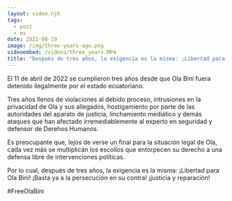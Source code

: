 ```yaml
---
layout: video.njk
tags:
  - post
  - es
date: 2022-08-19
image: /img/three-years-ago.png
videoembed: /videos/three_years.MP4
title: "Después de tres años, la exigencia es la misma: ¡Libertad para Ola Bini!"
---
```

El 11 de abril de 2022 se cumplieron tres años desde que Ola Bini fuera detenido ilegalmente por el estado ecuatoriano.

Tres años llenos de violaciones al debido proceso, intrusiones en la privacidad de Ola y sus allegados, hostigamiento
por parte de las autoridades del aparato de justicia, linchamiento mediático y demás ataques que han afectado
irremediablemente al experto en seguridad y defensor de Derehos Humanos.

Es preocupante que, lejos de verse un final para la situación legal de Ola, cada vez más se multiplican los escollos que
entorpecen su derecho a una defensa libre de intervenciones políticas.

Por lo cual, después de tres años, la exigencia es la misma: ¡Libertad para Ola Bini! ¡Basta ya a la persecución en su
contra! ¡justicia y reparación!

#FreeOlaBini
